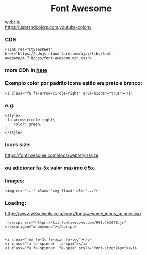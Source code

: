 <h1 align="center"> Font Awesome </h1>


<a href="https://fontawesome.com/">website</a> <br>
<a href="https://usbrandcolors.com/youtube-colors/">https://usbrandcolors.com/youtube-colors/</a>


### CDN
    <link rel="stylesheet" href="https://cdnjs.cloudflare.com/ajax/libs/font-awesome/4.7.0/css/font-awesome.min.css">

### more CDN in <a href="https://cdnjs.com/libraries/font-awesome/5.15.0">here</a>


### Exemplo color por padrão icons estão em preto e branco: 
    <i class="fa fa-arrow-circle-right" aria-hidden="true"></i>

### e.g: 
    <style>
    .fa-arrow-circle-right{
        color: green;
    }
    </style>

### Icons size:
<a href="https://fontawesome.com/docs/web/style/size">https://fontawesome.com/docs/web/style/size</a> 
### ou adicionar fa-5x valor máximo é 5x.

### Images: 
    <img src="..." class="img-fluid" alt="...">

### Loading: 
<a href="https://www.w3schools.com/icons/fontawesome_icons_spinner.asp">https://www.w3schools.com/icons/fontawesome_icons_spinner.asp</a>

     <script src="https://kit.fontawesome.com/905c4b1070.js" crossorigin="anonymous"></script>


    <i class="fas fa-3x fa-spin fa-cog"></i>
    <i class="fa fa-spinner  fa-spin"></i>
    <i class="fa fa-spinner  fa-spin" style="font-size:24px"></i>